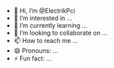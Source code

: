 - 👋 Hi, I’m @ElectrikPci
- 👀 I’m interested in ...
- 🌱 I’m currently learning ...
- 💞️ I’m looking to collaborate on ...
- 📫 How to reach me ...
- 😄 Pronouns: ...
- ⚡ Fun fact: ...

<!---
ElectrikPci/ElectrikPci is a ✨ special ✨ repository because its `README.md` (this file) appears on your GitHub profile.
You can click the Preview link to take a look at your changes.
--->

